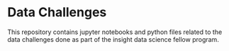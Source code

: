 # Data Challenges
This repository contains jupyter notebooks and python files related to the data challenges done as part of the insight data science fellow program. 
